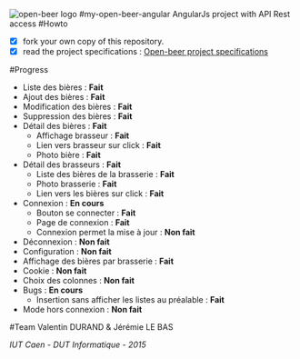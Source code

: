 ![open-beer logo](http://open-beer.kobject.net/img/logo.png "open-beer logo")
#my-open-beer-angular
AngularJs project with API Rest access
#Howto

- [x] fork your own copy of this repository.
- [x] read the project specifications : [Open-beer project specifications](http://slamwiki.kobject.net/slam4/richclient/angularjs/project/openbeerdatabase/)

#Progress

 - Liste des bières : **Fait**
 - Ajout des bières : **Fait**
 - Modification des bières : **Fait**
 - Suppression des bières : **Fait**
 - Détail des bières : **Fait**
	 - Affichage brasseur : **Fait**
	 - Lien vers brasseur sur click : **Fait**
	 - Photo bière : **Fait**
 - Détail des brasseurs : **Fait**
	 - Liste des bières de la brasserie : **Fait**
	 - Photo brasserie : **Fait**
	 - Lien vers les bières sur click : **Fait**
 - Connexion : **En cours**
	 - Bouton se connecter : **Fait**
	 - Page de connexion : **Fait**
	 - Connexion permet la mise à jour : **Non fait**
 - Déconnexion : **Non fait**
 - Configuration : **Non fait**
 - Affichage des bières par brasserie : **Fait**
 - Cookie : **Non fait**
 - Choix des colonnes : **Non fait**
 - Bugs : **En cours**
	 - Insertion sans afficher les listes au préalable : **Fait**
 - Mode hors connexion : **Non fait**

#Team
Valentin DURAND & Jérémie LE BAS

*IUT Caen - DUT Informatique - 2015*
